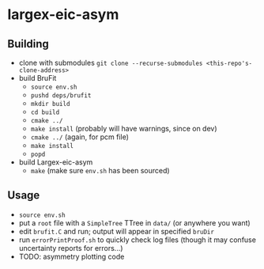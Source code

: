 # largex-eic-asym

## Building

- clone with submodules 
  `git clone --recurse-submodules <this-repo's-clone-address>`
- build BruFit
  - `source env.sh`
  - `pushd deps/brufit`
  - `mkdir build`
  - `cd build`
  - `cmake ../`
  - `make install` (probably will have warnings, since on dev)
  - `cmake ../` (again, for pcm file)
  - `make install`
  - `popd`
- build Largex-eic-asym
  - `make` (make sure `env.sh` has been sourced)

## Usage

- `source env.sh`
- put a `root` file with a `SimpleTree` TTree in `data/` (or anywhere you want)
- edit `brufit.C` and run; output will appear in specified `bruDir`
- run `errorPrintProof.sh` to quickly check log files (though
  it may confuse uncertainty reports for errors...)
- TODO: asymmetry plotting code
